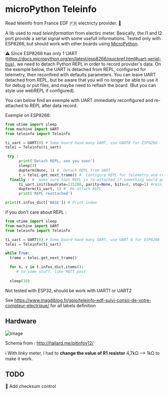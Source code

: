 # microPython Teleinfo
Read teleinfo from France EDF 🇫🇷 electricty provider. 🔌

A lib used to read _teleinformation_ from electirc meter. Basically, the I1 and I2 port provide a serial signal with some usefull informations.
Tested only with ESP8266, but should work with other boards using [MicroPython](http://micropython.org).

⚠️ Since ESP8266 has only 1 UART (https://docs.micropython.org/en/latest/esp8266/quickref.html#uart-serial-bus), we need to detach Python REPL in order to record provider's data.
On the exemple below, the UART is detached from REPL, configured for telemetry, then reconfired with defaults parameters.
You can leave UART detached from REPL, but be aware that you will no longer be able to use it for debug or put files, and maybe need to reflash the board. (But you can style use webREPL if configured).

You can below find an exemple with UART immediatly reconfigured and re-attached to REPL after data record. 

Exemple on ESP8266:

```python
from utime import sleep
from machine import UART
from teleinfo import Teleinfo

ti_uart = UART(0) # Some board have many UART, use UART0 for ESP8266
telei = Teleinfo(ti_uart)

 try : 
      print('Detach REPL, see you soon')
      sleep(3)
      dupterm(None, 1) #  Detach REPL from UART
      t = telei.get_next_trame() #  Configure REPL for telemetry and record data
  finally : #  make sure that REPL is re-attached if something would go wrong
      ti_uart.init(baudrate=115200, parity=None, bits=8, stop=1) #reinit uart with default value
      dupterm(ti_uart, 1) #  Re-attach REPL
      print('REPL reattached')

print(t.infos_dict['BASE']) # Print index

```
if you don't care about REPL :


```python
from utime import sleep
from machine import UART
from teleinfo import Teleinfo

ti_uart = UART(0) # Some board have many UART, use UART 0 for ESP8266
telei = Teleinfo(ti_uart)

while True:
  trame = telei.get_next_trame()

  for k, v in t.infos_dict.items():
     # to some stuff, like MQTT post
   
  sleep(30)
```


Not tested with ESP32, should be work with UART1 or UART2 

See https://www.magdiblog.fr/gpio/teleinfo-edf-suivi-conso-de-votre-compteur-electrique/ for all labels definition


## Hardware
![image](https://user-images.githubusercontent.com/6163107/167256147-e408ef1a-be4b-4785-8748-59fffaf949ca.png)

Schema from : http://hallard.me/pitinfov12/

ℹ️ With _linky_ meter, I had to **change the value of R1 resistor** 4,7kΩ --> 1kΩ to make it work.

## TODO 
🚧 Add checksum control
